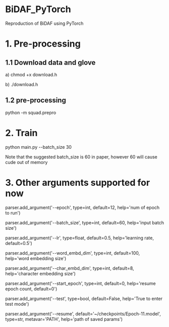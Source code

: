 # BiDAF_PyTorch
Reproduction of BiDAF using PyTorch

# 1. Pre-processing
## 1.1 Download data and glove
a) chmod +x download.h

b) ./download.h

## 1.2 pre-processing
python -m squad.prepro

# 2. Train
python main.py --batch_size 30

Note that the suggested batch_size is 60 in paper, however 60 will cause cude out of memory

# 3. Other arguments supported for now
parser.add_argument('--epoch', type=int, default=12, help='num of epoch to run')

parser.add_argument('--batch_size', type=int, default=60, help='input batch size')

parser.add_argument('--lr', type=float, default=0.5, help='learning rate, default=0.5')

parser.add_argument('--word_embd_dim', type=int, default=100, help='word embedding size')

parser.add_argument('--char_embd_dim', type=int, default=8, help='character embedding size')

parser.add_argument('--start_epoch', type=int, default=0, help='resume epoch count, default=0')

parser.add_argument('--test', type=bool, default=False, help='True to enter test mode')

parser.add_argument('--resume', default='~/checkpoints/Epoch-11.model', type=str, metavar='PATH', help='path of saved params')

